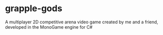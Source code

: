 # grapple-gods
A multiplayer 2D competitive arena video game created by me and a friend, developed in the MonoGame engine for C#
